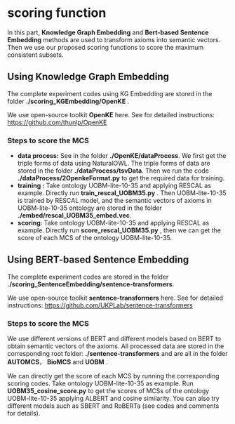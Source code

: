 # scoring function

In this part, **Knowledge Graph Embedding** and **Bert-based Sentence Embedding** methods are used to transform axioms into semantic vectors. Then we use our proposed scoring functions to score the maximum consistent subsets.



## Using Knowledge Graph Embedding

The complete experiment codes using KG Embedding are stored in the folder **./scoring_KGEmbedding/OpenKE** .

We use open-source toolkit **OpenKE** here.  See for detailed instructions: https://github.com/thunlp/OpenKE



### Steps to score the MCS

- **data process:**  See in the folder **./OpenKE/dataProcess**.  We first get the triple forms of data using NaturalOWL. The triple forms of data are stored in the folder **./dataProcess/tsvData**. Then we run the code **./dataProcess/2OpenkeFormat.py** to get the required data for training.
- **training :**  Take ontology UOBM-lite-10-35 and applying RESCAL as example. Directly run **train_rescal_UOBM35.py** .  Then UOBM-lite-10-35  is trained by RESCAL model, and the semantic vectors of axioms in UOBM-lite-10-35 ontology are stored in the folder **./embed/rescal_UOBM35_embed.vec**.
- **scoring**: Take ontology UOBM-lite-10-35 and applying RESCAL as example. Directly run **score_rescal_UOBM35.py** , then we can get the score of each MCS of the ontology UOBM-lite-10-35. 



## Using BERT-based Sentence Embedding

The complete experiment codes are stored in the folder **./scoring_SentenceEmbedding/sentence-transformers**.

We use open-source toolkit **sentence-transformers** here.   See for detailed instructions: https://github.com/UKPLab/sentence-transformers



### Steps to score the MCS

We use different versions of BERT and different models based on BERT to obtain semantic vectors of the axioms. All processed data are stored in the corresponding root folder: **./sentence-transformers** and are all in the folder **AUTOMCS**， **BioMCS** and **UOBM** . 

We can directly get the score of each MCS by running the corresponding scoring codes. Take ontology UOBM-lite-10-35 as example. Run **UOBM35_cosine_score.py** to get the scores of MCSs of the ontology UOBM-lite-10-35 applying ALBERT and cosine similarity. You can also try different models such as SBERT and RoBERTa (see codes and comments for details). 